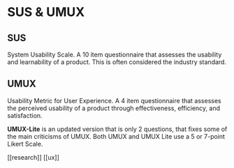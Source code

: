 # SUS & UMUX

## SUS
System Usability Scale.
A 10 item questionnaire that assesses the usability and learnability of a product. This is often considered the industry standard.

## UMUX
Usability Metric for User Experience.
A 4 item questionnaire that assesses the perceived usability of a product through effectiveness, efficiency, and satisfaction.

**UMUX-Lite** is an updated version that is only 2 questions, that fixes some of the main criticisms of UMUX.
Both UMUX and UMUX Lite use a 5 or 7-point Likert Scale.

[[research]]
[[ux]]